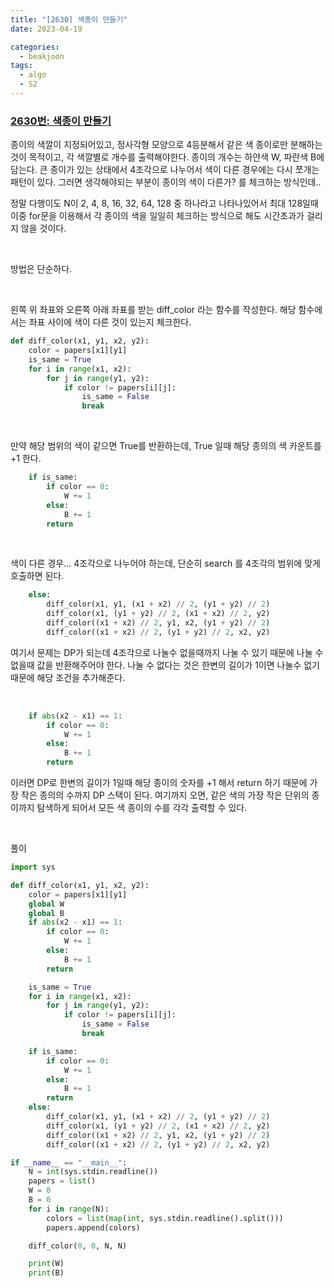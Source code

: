```yaml
---
title: "[2630] 색종이 만들기"
date: 2023-04-19

categories:
  - beakjoon
tags:
  - algo
  - S2
---
```


### [2630번: 색종이 만들기](https://www.acmicpc.net/problem/2630)


종이의 색깔이 지정되어있고, 정사각형 모양으로 4등분해서 같은 색 종이로만 분해하는 것이 목적이고, 각 색깔별로 개수를 출력해야한다. 종이의 개수는 하얀색 W, 파란색 B에 담는다. 큰 종이가 있는 상태에서 4조각으로 나누어서 색이 다른 경우에는 다시 쪼개는 패턴이 있다. 그러면 생각해야되는 부분이 종이의 색이 다른가? 를 체크하는 방식인데..

정말 다행이도 N이 2, 4, 8, 16, 32, 64, 128 중 하나라고 나타나있어서 최대 128일때 이중 for문을 이용해서 각 종이의 색을 일일히 체크하는 방식으로 해도 시간초과가 걸리지 않을 것이다.


<br>

방법은 단순하다.


<br>

왼쪽 위 좌표와 오른쪽 아래 좌표를 받는 diff_color 라는 함수를 작성한다. 해당 함수에서는 좌표 사이에 색이 다른 것이 있는지 체크한다.
```python
def diff_color(x1, y1, x2, y2):
    color = papers[x1][y1]
    is_same = True
    for i in range(x1, x2):
        for j in range(y1, y2):
            if color != papers[i][j]:
                is_same = False
                break
```


<br>

만약 해당 범위의 색이 같으면 True를 반환하는데, True 일때 해당 종의의 색 카운트를 +1 한다.
```python
    if is_same:
        if color == 0:
            W += 1
        else:
            B += 1
        return
```


<br>

색이 다른 경우... 4조각으로 나누어야 하는데, 단순히 search 를 4조각의 범위에 맞게 호출하면 된다.
```python
    else:
        diff_color(x1, y1, (x1 + x2) // 2, (y1 + y2) // 2)
        diff_color(x1, (y1 + y2) // 2, (x1 + x2) // 2, y2)
        diff_color((x1 + x2) // 2, y1, x2, (y1 + y2) // 2)
        diff_color((x1 + x2) // 2, (y1 + y2) // 2, x2, y2)
```

여기서 문제는 DP가 되는데 4조각으로 나눌수 없을때까지 나눌 수 있기 때문에 나눌 수 없을때 값을 반환해주어야 한다. 나눌 수 없다는 것은 한변의 길이가 1이면 나눌수 없기 때문에 해당 조건을 추가해준다.

<br>

```python
    if abs(x2 - x1) == 1:
        if color == 0:
            W += 1
        else:
            B += 1
        return
```
이러면 DP로 한변의 길이가 1일때 해당 종이의 숫자를 +1 해서 return 하기 때문에 가장 작은 종의의 수까지 DP 스택이 된다. 여기까지 오면, 같은 색의 가장 작은 단위의 종이까지 탐색하게 되어서 모든 색 종이의 수를 각각 출력할 수 있다.

    
<br>

풀이
    
```python
import sys

def diff_color(x1, y1, x2, y2):
    color = papers[x1][y1]
    global W
    global B
    if abs(x2 - x1) == 1:
        if color == 0:
            W += 1
        else:
            B += 1
        return

    is_same = True
    for i in range(x1, x2):
        for j in range(y1, y2):
            if color != papers[i][j]:
                is_same = False
                break

    if is_same:
        if color == 0:
            W += 1
        else:
            B += 1
        return
    else:
        diff_color(x1, y1, (x1 + x2) // 2, (y1 + y2) // 2)
        diff_color(x1, (y1 + y2) // 2, (x1 + x2) // 2, y2)
        diff_color((x1 + x2) // 2, y1, x2, (y1 + y2) // 2)
        diff_color((x1 + x2) // 2, (y1 + y2) // 2, x2, y2)

if __name__ == "__main__":
    N = int(sys.stdin.readline())
    papers = list()
    W = 0
    B = 0
    for i in range(N):
        colors = list(map(int, sys.stdin.readline().split()))
        papers.append(colors)

    diff_color(0, 0, N, N)

    print(W)
    print(B)
```

<br><br>
